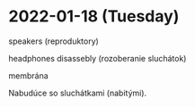 # 2022-01-18 (Tuesday)

speakers (reproduktory)

headphones disassebly (rozoberanie sluchátok)

membrána

Nabudúce so sluchátkami (nabitými).
